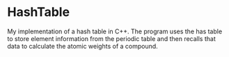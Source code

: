 # HashTable
My implementation of a hash table in C++. The program uses the has table to store element information from the periodic table and then recalls that data to calculate the atomic weights of a compound.
